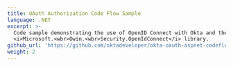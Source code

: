 ```yaml
---
title: OAuth Authorization Code Flow Sample
language: .NET
excerpt: >-
  Code sample demonstrating the use of OpenID Connect with Okta and the
  <i>Microsoft.<wbr>Owin.<wbr>Security.OpenIdConnect</i> library.
github_url: 'https://github.com/oktadeveloper/okta-oauth-aspnet-codeflow'
weight: 2
---
```


